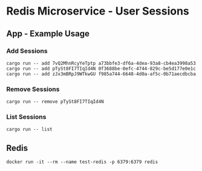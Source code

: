 # Redis Microservice - User Sessions
## App - Example Usage
<h3> Add Sessions </h3>

```shell script
cargo run -- add 7vQ2MhnRcyYeTptp a73bbfe3-df6a-4dea-93a8-cb4ea3998a53
cargo run -- add pTySt8FI7TIqId4N 0f3688be-0efc-4744-829c-be5d177e0e1c
cargo run -- add zJx3mBRpJ9WTkwGU f985a744-6648-4d0a-af5c-0b71aecdbcba
```

<h3> Remove Sessions </h3>

```shell script
cargo run -- remove pTySt8FI7TIqId4N
```

<h3> List Sessions </h3>

```shell script
cargo run -- list
```

## Redis

```shell script
docker run -it --rm --name test-redis -p 6379:6379 redis
```